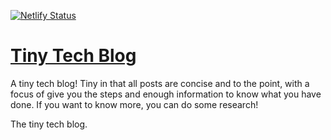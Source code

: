 [![Netlify Status](https://api.netlify.com/api/v1/badges/f7349c6f-798c-42e7-b4da-1191b4b4e6e2/deploy-status)](https://app.netlify.com/sites/tinytechblog/deploys)

# [Tiny Tech Blog](https://www.tinytech.blog)

A tiny tech blog! Tiny in that all posts are concise and to the point, with a focus of give you the steps and enough information to know what you have done. If you want to know more, you can do some research!

The tiny tech blog.
